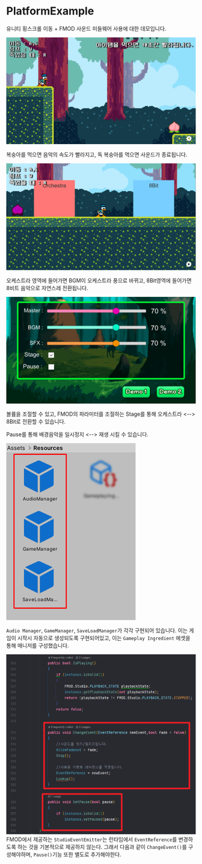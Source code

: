# PlatformExample
유니티 횡스크롤 이동 + FMOD 사운드 미들웨어 사용에 대한 데모입니다.

![ex1](Document/Preview1.PNG)

복숭아를 먹으면 음악의 속도가 빨라지고, 독 복숭아를 먹으면 사운드가 종료됩니다.

![ex2](Document/Preview2.PNG)

오케스트라 영역에 들어가면 BGM이 오케스트라 풍으로 바뀌고, 8Bit영역에 들어가면 8비트 음악으로 자연스레 전환됩니다.

![ex3](Document/preview3.PNG)

볼륨을 조절할 수 있고, FMOD의 파라미터를 조절하는 Stage를 통해 오케스트라 <--> 8Bit로 전환할 수 있습니다.

Pause를 통해 배경음악을 일시정지 <--> 재생 시킬 수 있습니다.

![ex4](Document/preview4.PNG)

`Audio Manager`, `GameManager`, `SaveLoadManager`가 각각 구현되어 있습니다.
이는 게임이 시작시 자동으로 생성되도록 구현되어있고, 이는 `Gameplay Ingredient` 에셋을 통해 매니저를 구성했습니다.


![ex5](Document/preview5.png)  
FMOD에서 제공하는 `StudioEventEmitter`는 런타임에서 `EventReference`를 변경하도록 하는 것을 기본적으로 제공하지 않는다.
그래서 다음과 같이 `ChangeEvent()`를 구성해야하며, `Pause()`기능 또한 별도로 추가해야한다.
